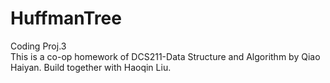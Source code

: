 # HuffmanTree
Coding Proj.3  
This is a co-op homework of DCS211-Data Structure and Algorithm by Qiao Haiyan.
Build together with Haoqin Liu.
